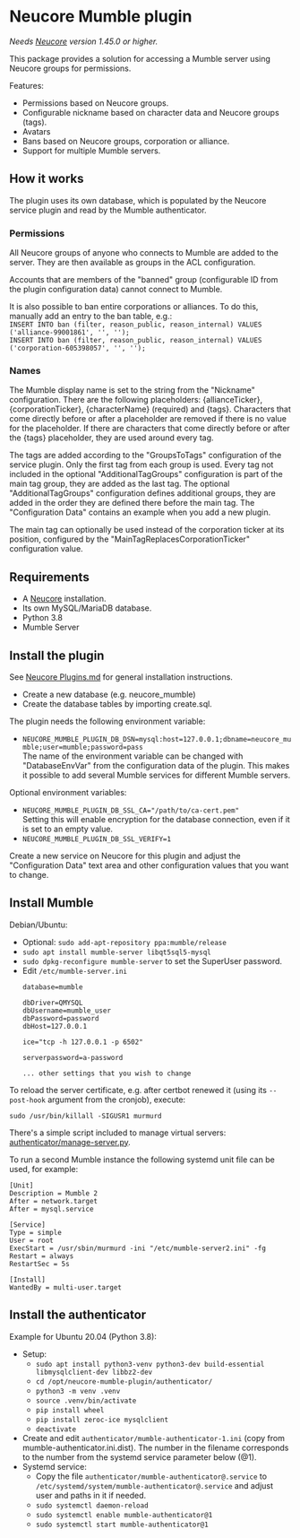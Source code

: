 # Neucore Mumble plugin

_Needs [Neucore](https://github.com/tkhamez/neucore) version 1.45.0 or higher._

This package provides a solution for accessing a Mumble server using Neucore groups for permissions.

Features:
- Permissions based on Neucore groups.
- Configurable nickname based on character data and Neucore groups (tags).
- Avatars
- Bans based on Neucore groups, corporation or alliance.
- Support for multiple Mumble servers.

## How it works

The plugin uses its own database, which is populated by the Neucore service plugin and read by the Mumble 
authenticator.

### Permissions

All Neucore groups of anyone who connects to Mumble are added to the server. They are then available as groups 
in the ACL configuration.

Accounts that are members of the "banned" group (configurable ID from the plugin configuration data) cannot connect 
to Mumble.

It is also possible to ban entire corporations or alliances. To do this, manually add an entry to the ban table, e.g.:  
`INSERT INTO ban (filter, reason_public, reason_internal) VALUES ('alliance-99001861', '', '');`  
`INSERT INTO ban (filter, reason_public, reason_internal) VALUES ('corporation-605398057', '', '');`

### Names

The Mumble display name is set to the string from the "Nickname" configuration. There are the following placeholders: 
{allianceTicker}, {corporationTicker}, {characterName} (required) and {tags}. Characters that come directly before 
or after a placeholder are removed if there is no value for the placeholder. If there are characters that come 
directly before or after the {tags} placeholder, they are used around every tag.

The tags are added according to the "GroupsToTags" configuration of the service plugin. Only the first tag from 
each group is used. Every tag not included in the optional "AdditionalTagGroups" configuration is part of the main 
tag group, they are added as the last tag. The optional "AdditionalTagGroups" configuration defines 
additional groups, they are added in the order they are defined there before the main tag. The "Configuration Data"
contains an example when you add a new plugin.

The main tag can optionally be used instead of the corporation ticker at its position, configured by the 
"MainTagReplacesCorporationTicker" configuration value.

## Requirements

- A [Neucore](https://github.com/tkhamez/neucore) installation.
- Its own MySQL/MariaDB database.
- Python 3.8
- Mumble Server

## Install the plugin

See [Neucore Plugins.md](https://github.com/tkhamez/neucore/blob/main/doc/Plugins.md#install-a-plugin) for 
general installation instructions.

- Create a new database (e.g. neucore_mumble)
- Create the database tables by importing create.sql.

The plugin needs the following environment variable:
- `NEUCORE_MUMBLE_PLUGIN_DB_DSN=mysql:host=127.0.0.1;dbname=neucore_mumble;user=mumble;password=pass`  
  The name of the environment variable can be changed with "DatabaseEnvVar" from the configuration
  data of the plugin. This makes it possible to add several Mumble services for different Mumble servers.

Optional environment variables:
- `NEUCORE_MUMBLE_PLUGIN_DB_SSL_CA="/path/to/ca-cert.pem"`  
  Setting this will enable encryption for the database connection, even if it is set to an empty value.
- `NEUCORE_MUMBLE_PLUGIN_DB_SSL_VERIFY=1`

Create a new service on Neucore for this plugin and adjust the "Configuration Data" text area and other
configuration values that you want to change.

## Install Mumble

Debian/Ubuntu:

- Optional: `sudo add-apt-repository ppa:mumble/release`
- `sudo apt install mumble-server libqt5sql5-mysql`
- `sudo dpkg-reconfigure mumble-server` to set the SuperUser password.
- Edit `/etc/mumble-server.ini`
  ```
  database=mumble
  
  dbDriver=QMYSQL
  dbUsername=mumble_user
  dbPassword=password
  dbHost=127.0.0.1
  
  ice="tcp -h 127.0.0.1 -p 6502"
  
  serverpassword=a-password
  
  ... other settings that you wish to change
  ```

To reload the server certificate, e.g. after certbot renewed it (using its `--post-hook` argument from the 
cronjob), execute:
```
sudo /usr/bin/killall -SIGUSR1 murmurd
```

There's a simple script included to manage virtual servers:
[authenticator/manage-server.py](authenticator/manage-server.py).

To run a second Mumble instance the following systemd unit file can be used, for example:
```
[Unit]
Description = Mumble 2
After = network.target
After = mysql.service

[Service]
Type = simple
User = root
ExecStart = /usr/sbin/murmurd -ini "/etc/mumble-server2.ini" -fg
Restart = always
RestartSec = 5s

[Install]
WantedBy = multi-user.target
```

## Install the authenticator

Example for Ubuntu 20.04 (Python 3.8):

- Setup:
  - `sudo apt install python3-venv python3-dev build-essential libmysqlclient-dev libbz2-dev`
  - `cd /opt/neucore-mumble-plugin/authenticator/`
  - `python3 -m venv .venv`
  - `source .venv/bin/activate`
  - `pip install wheel`
  - `pip install zeroc-ice mysqlclient`
  - `deactivate`
- Create and edit `authenticator/mumble-authenticator-1.ini` (copy from mumble-authenticator.ini.dist). The number
  in the  filename corresponds to the number from the systemd service parameter below (@1).
- Systemd service:
  - Copy the file `authenticator/mumble-authenticator@.service` to 
    `/etc/systemd/system/mumble-authenticator@.service` and adjust user and paths in it if needed.
  - `sudo systemctl daemon-reload`
  - `sudo systemctl enable mumble-authenticator@1`
  - `sudo systemctl start mumble-authenticator@1`
